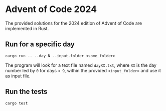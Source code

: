 # Advent of Code 2024

The provided solutions for the 2024 edition of Advent of Code are implemented in
Rust.

## Run for a specific day

`cargo run -- --day N --input-folder <some_folder>`

The program will look for a text file named `dayXX.txt`, where `XX` is the day
number led by `0` for days `< 9`, within the provided `<input_folder>` and use
it as input file.

## Run the tests

`cargo test`
